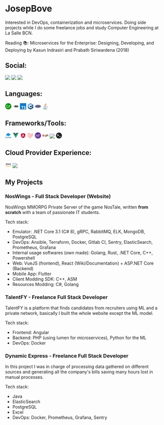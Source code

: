 # JosepBove 

Interested in DevOps, containerization and microservices. Doing side projects while I do some freelance jobs and study Computer Engineering at La Salle BCN.

Reading 📚: Microservices for the Enterprise: Designing, Developing, and Deploying by Kasun Indrasiri and Prabath Siriwardena (2018)

## Social:
[![](https://img.shields.io/badge/-@JosepBove-%23181717?style=flat-square&logo=github)](https://github.com/JosepBove)
[![](https://img.shields.io/badge/-@JosepBove-orange?style=flat-square&logo=gitlab)](https://gitlab.com/JosepBove)
[![](https://img.shields.io/badge/-Delfos%239513-%232c2f33?style=flat-square&logo=discord)]()


## Languages:
<code><img height="20" src="https://raw.githubusercontent.com/github/explore/80688e429a7d4ef2fca1e82350fe8e3517d3494d/topics/csharp/csharp.png"></code>
<code><img height="20" src="https://raw.githubusercontent.com/github/explore/80688e429a7d4ef2fca1e82350fe8e3517d3494d/topics/go/go.png"></code>
<code><img height="20" src="https://raw.githubusercontent.com/github/explore/80688e429a7d4ef2fca1e82350fe8e3517d3494d/topics/typescript/typescript.png"></code>
<code><img height="20" src="https://raw.githubusercontent.com/github/explore/80688e429a7d4ef2fca1e82350fe8e3517d3494d/topics/cpp/cpp.png"></code>
<code><img height="20" src="https://raw.githubusercontent.com/github/explore/ccc16358ac4530c6a69b1b80c7223cd2744dea83/topics/php/php.png"></code>
<code><img height="20" src="https://raw.githubusercontent.com/github/explore/80688e429a7d4ef2fca1e82350fe8e3517d3494d/topics/java/java.png"></code>

## Frameworks/Tools:
<code><img height="20" src="https://raw.githubusercontent.com/github/explore/80688e429a7d4ef2fca1e82350fe8e3517d3494d/topics/docker/docker.png"></code>
<code><img height="20" src="https://raw.githubusercontent.com/github/explore/80688e429a7d4ef2fca1e82350fe8e3517d3494d/topics/vue/vue.png"></code>
<code><img height="20" src="https://raw.githubusercontent.com/github/explore/80688e429a7d4ef2fca1e82350fe8e3517d3494d/topics/angular/angular.png"></code>
<code><img height="20" src="https://raw.githubusercontent.com/github/explore/56a826d05cf762b2b50ecbe7d492a839b04f3fbf/topics/laravel/laravel.png"></code>
<code><img height="20" src="https://raw.githubusercontent.com/github/explore/93d8a67084f94b2a444e510199a6e7622e5b09a3/topics/dotnet/dotnet.png"></code>
<code><img height="20" src="https://raw.githubusercontent.com/github/explore/80688e429a7d4ef2fca1e82350fe8e3517d3494d/topics/git/git.png"></code>
<code><img height="20" src="https://avatars0.githubusercontent.com/u/317776?s=200&v=4"></code>
<code><img height="20" src="https://raw.githubusercontent.com/github/explore/80688e429a7d4ef2fca1e82350fe8e3517d3494d/topics/terminal/terminal.png"></code>

## Cloud Provider Experience:
<code><img height="20" src="https://raw.githubusercontent.com/github/explore/fbceb94436312b6dacde68d122a5b9c7d11f9524/topics/aws/aws.png"></code>
<code><img height="20" src="https://avatars0.githubusercontent.com/u/2810941?s=200&v=4"></code>




## My Projects

### NosWings - Full Stack Developer (Website)
NosWings MMORPG Private Server of the game NosTale, written **from scratch** with a team of passionate IT students.


Tech stack: 
- Emulator: .NET Core 3.1 (C# 8), gRPC, RabbitMQ, ELK, MongoDB, PostgreSQL
- DevOps: Ansible, Terraform, Docker, Gitlab CI, Sentry, ElasticSearch, Prometheus, Grafana
- Internal usage softwares (own made): Golang, Rust, .NET Core, C++, Powershell
- Web: VueJS (frontend), React (Wiki/Documentation) + ASP.NET Core (Backend)
- Mobile App: Flutter
- Client Modding SDK: C++, ASM
- Resources Modding: C#, Golang

### TalentFY - Freelance Full Stack Developer
TalentFY is a platform that finds candidates from recruiters using ML and a private network, basically I built the whole website except the ML model.


Tech stack: 
- Frontend: Angular
- Backend: PHP (using lumen for microservices), Python for the ML
- DevOps: Docker

### Dynamic Express - Freelance Full Stack Developer
In this project I was in charge of processing data gathered on different sources and generating all the company's bills saving many hours lost in manual processes.


Tech stack: 
- Java
- ElasticSearch
- PostgreSQL
- Excel
- DevOps: Docker, Prometheus, Grafana, Sentry

